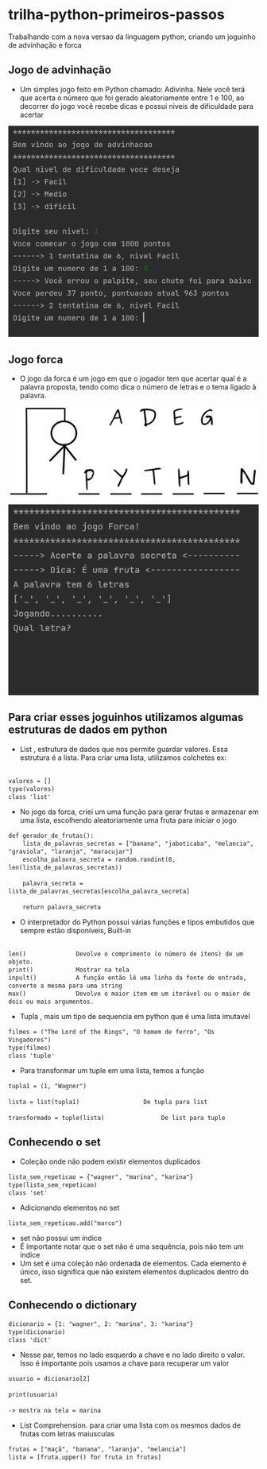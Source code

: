 # trilha-python-primeiros-passos
Trabalhando com a nova versao da linguagem python, criando um joguinho de advinhação e forca


## Jogo de advinhação

* Um simples jogo feito em Python chamado: Adivinha. Nele você terá que acerta o número que foi
gerado aleatoriamente entre 1 e 100, ao decorrer do jogo você recebe dicas e possui niveis de dificuldade para acertar

![alter text](https://github.com/wagnersistemalima/trilha-python-primeiros-passos/blob/main/images/image-advinhacao1.png)



## Jogo forca

* O jogo da forca é um jogo em que o jogador tem que acertar qual é a palavra proposta, tendo como dica o número de letras e o tema ligado à palavra.

![alter text](https://github.com/wagnersistemalima/trilha-python-primeiros-passos/blob/main/images/image-forca1.png)

![alter txt](https://github.com/wagnersistemalima/trilha-python-primeiros-passos/blob/main/images/image-forca2.png)


## Para criar esses joguinhos utilizamos algumas estruturas de dados em python

* List , estrutura de dados que nos permite guardar valores. Essa estrutura é a lista. Para criar uma lista, utilizamos colchetes ex:

```

valores = []
type(valores)
class 'list'

```

* No jogo da forca, criei um uma função para gerar frutas e armazenar em uma lista, escolhendo aleatoriamente uma fruta para iniciar o jogo

```
def gerador_de_frutas():
    lista_de_palavras_secretas = ["banana", "jaboticaba", "melancia", "graviola", "laranja", "maracujar"]
    escolha_palavra_secreta = random.randint(0, len(lista_de_palavras_secretas))

    palavra_secreta = lista_de_palavras_secretas[escolha_palavra_secreta]

    return palavra_secreta

```

* O interpretador do Python possui várias funções e tipos embutidos que sempre estão disponíveis, Built-in

```

len()              Devolve o comprimento (o número de itens) de um objeto.
print()            Mostrar na tela
inpult()           A função então lê uma linha da fonte de entrada, converte a mesma para uma string
max()              Devolve o maior item em um iterável ou o maior de dois ou mais argumentos.

```

* Tupla , mais um tipo de sequencia em python que é uma lista imutavel

```
filmes = ("The Lord of the Rings", "O homem de ferro", "Os Vingadores")
type(filmes)
class 'tuple'
```

* Para transformar um tuple em uma lista, temos a função

```
tupla1 = (1, "Wagner")

lista = list(tupla1)                  De tupla para list

transformado = tuple(lista)                De list para tuple
```

## Conhecendo o set

* Coleção onde não podem existir elementos duplicados

```
lista_sem_repeticao = {"wagner", "marina", "karina"}
type(lista_sem_repeticao)
class 'set'
```
* Adicionando elementos no set

```
lista_sem_repeticao.add("marco")
```

* set não possui um índice
* É importante notar que o set não é uma sequência, pois não tem um índice
* Um set é uma coleção não ordenada de elementos. Cada elemento é único, isso significa que não existem elementos duplicados dentro do set.


## Conhecendo o dictionary


```
dicionario = {1: "wagner", 2: "marina", 3: "karina"}
type(dicionario)
class 'dict'
```

* Nesse par, temos no lado esquerdo a chave e no lado direito o valor. Isso é importante pois usamos a chave para recuperar um valor

```
usuario = dicionario[2]

print(usuario)

-> mostra na tela = marina
```
* List Comprehension. para criar uma lista com os mesmos dados de frutas com letras maiusculas

```
frutas = ["maçã", "banana", "laranja", "melancia"]
lista = [fruta.upper() for fruta in frutas]

```

